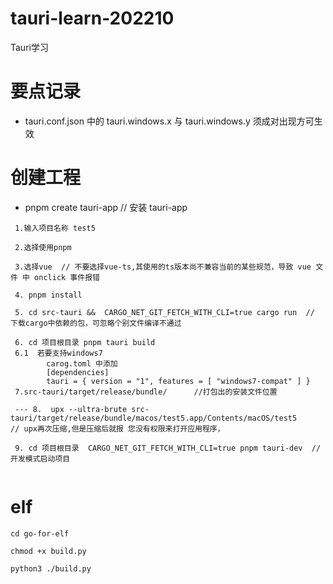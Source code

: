 # tauri-learn-202210
Tauri学习

# 要点记录
- tauri.conf.json 中的 tauri.windows.x 与 tauri.windows.y 须成对出现方可生效

# 创建工程

- pnpm create tauri-app // 安装  tauri-app
```
 1.输入项目名称 test5

 2.选择使用pnpm

 3.选择vue  // 不要选择vue-ts,其使用的ts版本尚不兼容当前的某些规范，导致 vue 文件 中 onclick 事件报错

 4. pnpm install
 
 5. cd src-tauri &&  CARGO_NET_GIT_FETCH_WITH_CLI=true cargo run  // 下载cargo中依赖的包，可忽略个别文件编译不通过

 6. cd 项目根目录 pnpm tauri build
 6.1  若要支持windows7 
        carog.toml 中添加
        [dependencies]
        tauri = { version = "1", features = [ "windows7-compat" ] }
 7.src-tauri/target/release/bundle/      //打包出的安装文件位置

 --- 8.  upx --ultra-brute src-tauri/target/release/bundle/macos/test5.app/Contents/macOS/test5           // upx再次压缩,但是压缩后就报 您没有权限来打开应用程序，

 9. cd 项目根目录  CARGO_NET_GIT_FETCH_WITH_CLI=true pnpm tauri-dev  // 开发模式启动项目
 

```

# elf 
``` shell
cd go-for-elf

chmod +x build.py

python3 ./build.py 
```